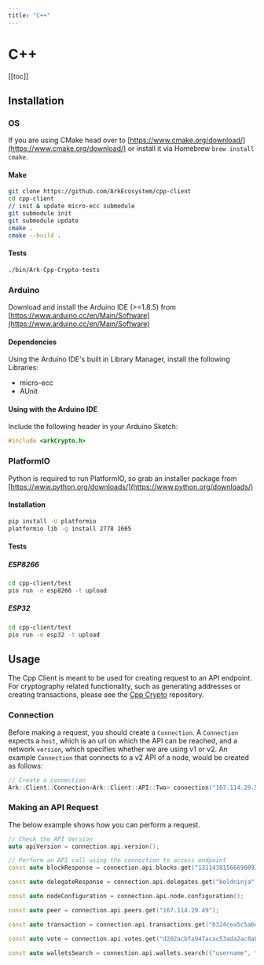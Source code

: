 ```yaml
---
title: "C++"
---
```


# C++

[[toc]]

## Installation

### OS

If you are using CMake head over to [https://www.cmake.org/download/](https://www.cmake.org/download/) or install it via Homebrew `brew install cmake`.

#### Make

```sh
git clone https://github.com/ArkEcosystem/cpp-client
cd cpp-client
// init & update micro-ecc submodule
git submodule init
git submodule update
cmake .
cmake --build .
```

#### Tests

```sh
./bin/Ark-Cpp-Crypto-tests
```

### Arduino

Download and install the Arduino IDE (>=1.8.5) from [https://www.arduino.cc/en/Main/Software](https://www.arduino.cc/en/Main/Software)

#### Dependencies

Using the Arduino IDE's built in Library Manager, install the following Libraries:

- micro-ecc
- AUnit

#### Using with the Arduino IDE

Include the following header in your Arduino Sketch:

```cpp
#include <arkCrypto.h>
```

### PlatformIO

Python is required to run PlatformIO, so grab an installer package from [https://www.python.org/downloads/](https://www.python.org/downloads/)

#### Installation

```sh
pip install -U platformio
platformio lib -g install 2778 1665
```

#### Tests

##### ESP8266

```sh
cd cpp-client/test
pio run -e esp8266 -t upload
```

##### ESP32

```sh
cd cpp-client/test
pio run -e esp32 -t upload
```

## Usage

The Cpp Client is meant to be used for creating request to an API endpoint.
For cryptography related functionality, such as generating addresses or creating transactions,
please see the [Cpp Crypto](https://github.com/ArkEcosystem/cpp-crypto) repository.

### Connection

Before making a request, you should create a `Connection`.
A `Connection` expects a `host`, which is an url on which the API can be reached,
and a network `version`, which specifies whether we are using v1 or v2.
An example `Connection` that connects to a v2 API of a node, would be created as follows:

```cpp
// Create a connection
Ark::Client::Connection<Ark::Client::API::Two> connection("167.114.29.54", 4003);
```

### Making an API Request

The below example shows how you can perform a request.

```cpp
// Check the API Version
auto apiVersion = connection.api.version();

// Perform an API call using the connection to access endpoint
const auto blockResponse = connection.api.blocks.get("13114381566690093367")

const auto delegateResponse = connection.api.delegates.get("boldninja");

const auto nodeConfiguration = connection.api.node.configuration();

const auto peer = connection.api.peers.get("167.114.29.49");

const auto transaction = connection.api.transactions.get("b324cea5c5a6c15e6ced3ec9c3135a8022eeadb8169f7ba66c80ebc82b0ac850");

const auto vote = connection.api.votes.get("d202acbfa947acac53ada2ac8a0eb662c9f75421ede3b10a42759352968b4ed2");

const auto walletsSearch = connection.api.wallets.search({"username", "baldninja"});
```
